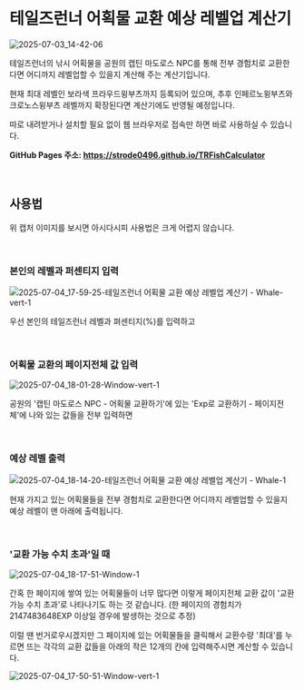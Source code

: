 # 테일즈런너 어획물 교환 예상 레벨업 계산기

![2025-07-03_14-42-06](https://github.com/user-attachments/assets/41e9a329-a6a7-4776-8292-98f5aaf7eb29)

테일즈런너의 낚시 어획물을 공원의 캡틴 마도로스 NPC를 통해 전부 경험치로 교환한다면 어디까지 레벨업할 수 있을지 계산해 주는 계산기입니다.

현재 최대 레벨인 보라색 프라우드윙부츠까지 등록되어 있으며, 추후 인페르노윙부츠와 크로노스윙부츠 레벨까지 확장된다면 계산기에도 반영될 예정입니다.

따로 내려받거나 설치할 필요 없이 웹 브라우저로 접속만 하면 바로 사용하실 수 있습니다.

**GitHub Pages 주소: https://strode0496.github.io/TRFishCalculator**

<br>

## 사용법

위 캡처 이미지를 보시면 아시다시피 사용법은 크게 어렵지 않습니다.

<br>

### 본인의 레벨과 퍼센티지 입력

![2025-07-04_17-59-25-테일즈런너 어획물 교환 예상 레벨업 계산기 - Whale-vert-1](https://github.com/user-attachments/assets/42588805-974e-4481-a5ee-74598fbcfae9)

우선 본인의 테일즈런너 레벨과 펴센티지(%)를 입력하고

<br>

### 어획물 교환의 페이지전체 값 입력

![2025-07-04_18-01-28-Window-vert-1](https://github.com/user-attachments/assets/083c9239-de6a-4b4e-be06-415824463f03)

공원의 '캡틴 마도로스 NPC - 어획물 교환하기'에 있는 'Exp로 교환하기 - 페이지전체'에 나와 있는 값들을 전부 입력하면

<br>

### 예상 레벨 출력

![2025-07-04_18-14-20-테일즈런너 어획물 교환 예상 레벨업 계산기 - Whale-1](https://github.com/user-attachments/assets/211297ad-6332-4a90-9ec7-9b130cb72eb0)

현재 가지고 있는 어획물들을 전부 경험치로 교환한다면 어디까지 레벨업할 수 있을지 예상 레벨이 맨 아래에 출력됩니다.

<br>

### '교환 가능 수치 초과'일 때

![2025-07-04_18-17-51-Window-1](https://github.com/user-attachments/assets/e07ee6ab-dfb0-4dc9-99d9-469f15751aa1)

간혹 한 페이지에 쌓여 있는 어획물들이 너무 많다면 이렇게 페이지전체 교환 값이 '교환 가능 수치 초과'로 나타나기도 하는 것 같습니다.
(한 페이지의 경험치가 2147483648EXP 이상일 경우에 발생하는 것으로 추정)

이럴 땐 번거로우시겠지만 그 페이지에 있는 어획물들을 클릭해서 교환수량 '최대'를 누르면 뜨는 각각의 교환 값들을 아래의 작은 12개의 칸에 입력해주시면 계산할 수 있습니다.

![2025-07-04_17-50-51-Window-vert-1](https://github.com/user-attachments/assets/b7b36154-c43c-4aa3-afec-14395f09fc44)


